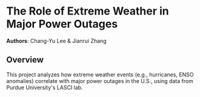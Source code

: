 # The Role of Extreme Weather in Major Power Outages  
**Authors**: Chang-Yu Lee & Jianrui Zhang  

## Overview  
This project analyzes how extreme weather events (e.g., hurricanes, ENSO anomalies) correlate with major power outages in the U.S., using data from Purdue University's LASCI lab.

